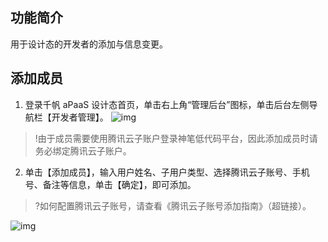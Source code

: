 ## 功能简介
用于设计态的开发者的添加与信息变更。




## 添加成员
1. 登录千帆 aPaaS 设计态首页，单击右上角“管理后台”图标，单击后台左侧导航栏【开发者管理】。
 ![img](https://main.qcloudimg.com/raw/96feffba064493b6bf79eb3f8deb8460.png)        
>!由于成员需要使用腾讯云子账户登录神笔低代码平台，因此添加成员时请务必绑定腾讯云子账户。
2. 单击【添加成员】，输入用户姓名、子用户类型、选择腾讯云子账号、手机号、备注等信息，单击【确定】，即可添加。
>?如何配置腾讯云子账号，请查看《腾讯云子账号添加指南》（超链接）。

![img](https://main.qcloudimg.com/raw/cc3956b2478a5bd4e01040510f904b2e.png)        
